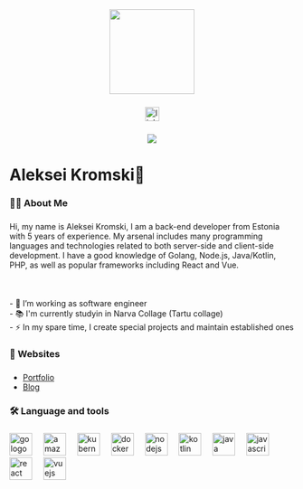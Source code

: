 <div align="center">
  <img height="150" src="https://avatars.githubusercontent.com/u/46564685?v=4"  />
</div>

###

<div align="center">
  <a href="https://www.linkedin.com/in/aleksei-kromski-a00398213/" target="_blank">
    <img src="https://img.shields.io/static/v1?message=LinkedIn&logo=linkedin&label=&color=0077B5&logoColor=white&labelColor=&style=for-the-badge" height="25" alt="linkedin logo"  />
  </a>
</div>

###

<div align="center">
  <img src="https://visitor-badge.laobi.icu/badge?page_id=alekseiKromski.alekseiKromski&"  />
</div>

###

<h1 align="left">Aleksei Kromski👋</h1>

###

<h3 align="left">👩‍💻  About Me</h3>

###

<p align="left">Hi, my name is Aleksei Kromski, I am a back-end developer from Estonia with 5 years of experience. My arsenal includes many programming languages and technologies related to both server-side and client-side development. I have a good knowledge of Golang, Node.js, Java/Kotlin, PHP, as well as popular frameworks including React and Vue.<br><br><br><br>- 🔭 I’m working as software engineer<br>- 📚 I'm currently studyin in Narva Collage (Tartu collage)<br>- ⚡ In my spare time, I create special projects and maintain established ones</p>

###

<h3 align="left">🚀 Websites</h3>

###

- [Portfolio](https://alekseikromski.com/)
- [Blog](https://blog.alekseikromski.com/)

###

<h3 align="left">🛠 Language and tools</h3>

###

<div align="left">
  <img src="https://cdn.jsdelivr.net/gh/devicons/devicon/icons/go/go-original-wordmark.svg" height="40" alt="go logo"  />
  <img width="12" />
  <img src="https://cdn.jsdelivr.net/gh/devicons/devicon/icons/amazonwebservices/amazonwebservices-original.svg" height="40" alt="amazonwebservices logo"  />
  <img width="12" />
  <img src="https://cdn.jsdelivr.net/gh/devicons/devicon/icons/kubernetes/kubernetes-plain.svg" height="40" alt="kubernetes logo"  />
  <img width="12" />
  <img src="https://cdn.jsdelivr.net/gh/devicons/devicon/icons/docker/docker-plain-wordmark.svg" height="40" alt="docker logo"  />
  <img width="12" />
  <img src="https://cdn.jsdelivr.net/gh/devicons/devicon/icons/nodejs/nodejs-original.svg" height="40" alt="nodejs logo"  />
  <img width="12" />
  <img src="https://cdn.jsdelivr.net/gh/devicons/devicon/icons/kotlin/kotlin-original.svg" height="40" alt="kotlin logo"  />
  <img width="12" />
  <img src="https://cdn.jsdelivr.net/gh/devicons/devicon/icons/java/java-original.svg" height="40" alt="java logo"  />
  <img width="12" />
  <img src="https://cdn.jsdelivr.net/gh/devicons/devicon/icons/javascript/javascript-original.svg" height="40" alt="javascript logo"  />
  <img width="12" />
  <img src="https://cdn.jsdelivr.net/gh/devicons/devicon/icons/react/react-original.svg" height="40" alt="react logo"  />
  <img width="12" />
  <img src="https://cdn.jsdelivr.net/gh/devicons/devicon/icons/vuejs/vuejs-original.svg" height="40" alt="vuejs logo"  />
</div>

###
